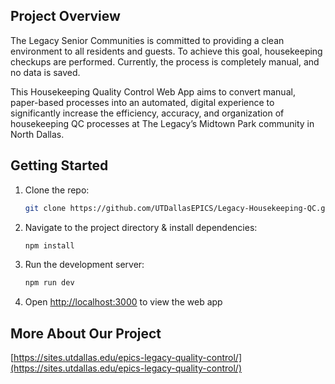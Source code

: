 ## Project Overview 

The Legacy Senior Communities is committed to providing a clean environment to all residents and guests. To achieve this goal, housekeeping checkups are performed. Currently, the process is completely manual, and no data is saved. 

This Housekeeping Quality Control Web App aims to convert manual, paper-based processes into an automated, digital experience to significantly increase the efficiency, accuracy, and organization of housekeeping QC processes at The Legacy’s Midtown Park community in North Dallas. 

## Getting Started

1. Clone the repo:
   ```bash
   git clone https://github.com/UTDallasEPICS/Legacy-Housekeeping-QC.git
   ```
2. Navigate to the project directory & install dependencies:
   ```bash
   npm install
   ```

3. Run the development server:
    ```bash
    npm run dev
    ```

4. Open [http://localhost:3000](http://localhost:3000) to view the web app



## More About Our Project
[https://sites.utdallas.edu/epics-legacy-quality-control/](https://sites.utdallas.edu/epics-legacy-quality-control/)




